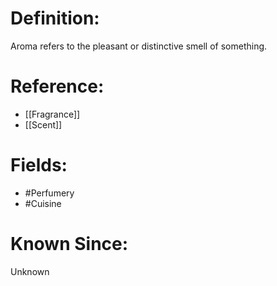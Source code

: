 

# Definition:
Aroma refers to the pleasant or distinctive smell of something.

# Reference:
- [[Fragrance]]
- [[Scent]]

# Fields: 
- #Perfumery
- #Cuisine

# Known Since:
Unknown

